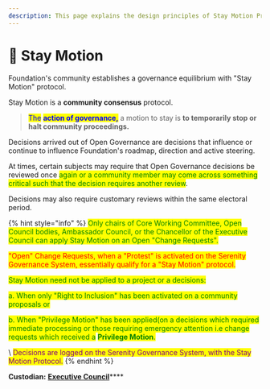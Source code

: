 ```yaml
---
description: This page explains the design principles of Stay Motion Protocol.
---
```


# 🛑 Stay Motion

Foundation's community establishes a governance equilibrium with "Stay Motion" protocol.

Stay Motion is a **community consensus** protocol.

> <mark style="color:blue;">The</mark> <mark style="color:blue;"></mark><mark style="color:blue;">**action of governance,**</mark> a motion to stay is **to temporarily stop or halt community proceedings.**

Decisions arrived out of Open Governance are decisions that influence or continue to influence Foundation's roadmap, direction and active steering.&#x20;

At times, certain subjects may require that Open Governance decisions be reviewed once <mark style="color:green;">again or a community member may come across something critical such that the decision requires another review</mark>.&#x20;

Decisions may also require customary reviews within the same electoral period.

{% hint style="info" %}
<mark style="color:green;">Only chairs of Core Working Committee, Open Council bodies, Ambassador Council, or the Chancellor of the Executive Council can apply Stay Motion on an Open "Change Requests".</mark>&#x20;

<mark style="color:red;">"Open" Change Requests, when a "Protest" is activated on the Serenity Governance System, essentially qualify for a "Stay Motion" protocol.</mark>

<mark style="color:green;">Stay Motion need not be applied to a project or a decisions:</mark>

<mark style="color:green;">a. When only "Right to Inclusion" has been activated on a community proposals or</mark>&#x20;

<mark style="color:green;">b. When "Privilege Motion" has been applied(on a decisions which required immediate processing or those requiring emergency attention i.e change requests which received a</mark> <mark style="color:green;"></mark><mark style="color:green;">**Privilege Motion**</mark><mark style="color:green;">.</mark>

<mark style="color:green;"></mark>\ <mark style="color:green;"></mark><mark style="color:purple;">Decisions are logged on the Serenity Governance System, with the Stay Motion Protocol.</mark>
{% endhint %}

**Custodian:** [**Executive Council**](../foundation/executive-council.md)****
